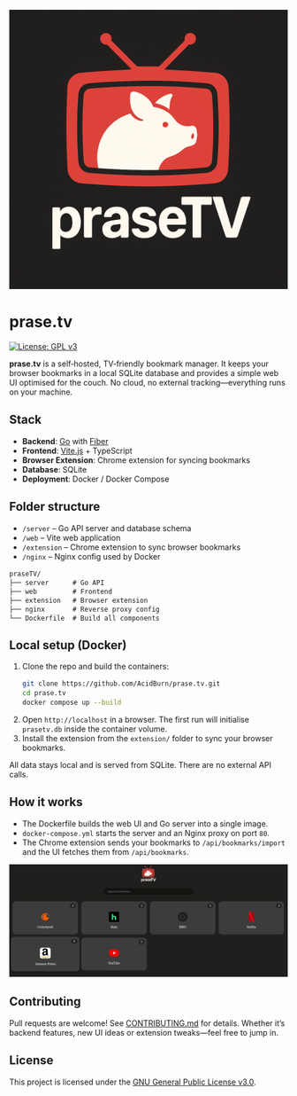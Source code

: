 
![Screenshot](/web/public/icon.png)
# prase.tv

[![License: GPL v3](https://img.shields.io/badge/License-GPLv3-blue.svg)](https://www.gnu.org/licenses/gpl-3.0)

**prase.tv** is a self‑hosted, TV‑friendly bookmark manager. It keeps your browser bookmarks in a local SQLite database and provides a simple web UI optimised for the couch. No cloud, no external tracking—everything runs on your machine.

## Stack
- **Backend**: [Go](https://golang.org/) with [Fiber](https://gofiber.io)
- **Frontend**: [Vite.js](https://vitejs.dev/) + TypeScript
- **Browser Extension**: Chrome extension for syncing bookmarks
- **Database**: SQLite
- **Deployment**: Docker / Docker Compose

## Folder structure
- `/server` – Go API server and database schema
- `/web` – Vite web application
- `/extension` – Chrome extension to sync browser bookmarks
- `/nginx` – Nginx config used by Docker

```
praseTV/
├── server      # Go API
├── web         # Frontend
├── extension   # Browser extension
├── nginx       # Reverse proxy config
└── Dockerfile  # Build all components
```

## Local setup (Docker)
1. Clone the repo and build the containers:
   ```bash
   git clone https://github.com/AcidBurn/prase.tv.git
   cd prase.tv
   docker compose up --build
   ```
2. Open `http://localhost` in a browser. The first run will initialise `prasetv.db` inside the container volume.
3. Install the extension from the `extension/` folder to sync your browser bookmarks.

All data stays local and is served from SQLite. There are no external API calls.

## How it works
- The Dockerfile builds the web UI and Go server into a single image.
- `docker-compose.yml` starts the server and an Nginx proxy on port `80`.
- The Chrome extension sends your bookmarks to `/api/bookmarks/import` and the UI fetches them from `/api/bookmarks`.

![Screenshot](screenshot.png)

## Contributing
Pull requests are welcome! See [CONTRIBUTING.md](CONTRIBUTING.md) for details. Whether it’s backend features, new UI ideas or extension tweaks—feel free to jump in.

## License
This project is licensed under the [GNU General Public License v3.0](LICENSE).
